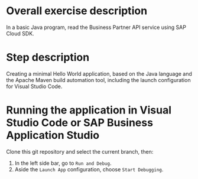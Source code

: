 # Overall exercise description
In a basic Java program, read the Business Partner API service using SAP Cloud SDK.

# Step description
Creating a minimal Hello World application, based on the Java language and the Apache Maven build automation tool, including the launch configuration for Visual Studio Code.

# Running the application in Visual Studio Code or SAP Business Application Studio
Clone this git repository and select the current branch, then:
1. In the left side bar, go to `Run and Debug`.
2. Aside the `Launch App` configuration, choose `Start Debugging`.
